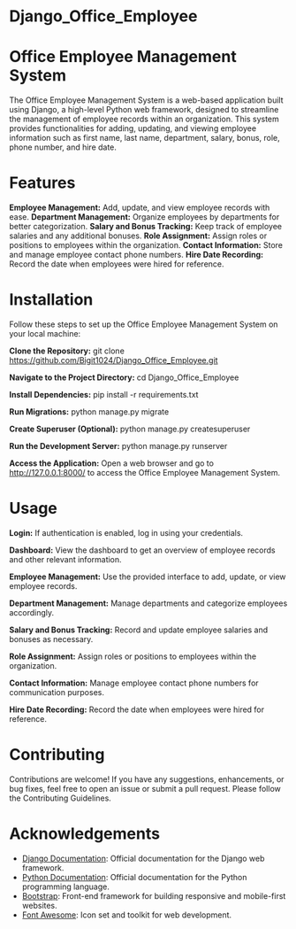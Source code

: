 # Django_Office_Employee

# Office Employee Management System

The Office Employee Management System is a web-based application built using Django, a high-level Python web framework, designed to streamline the management of employee records within an organization. This system provides functionalities for adding, updating, and viewing employee information such as first name, last name, department, salary, bonus, role, phone number, and hire date.

# Features
**Employee Management:** Add, update, and view employee records with ease.
**Department Management:** Organize employees by departments for better categorization.
**Salary and Bonus Tracking:** Keep track of employee salaries and any additional bonuses.
**Role Assignment:** Assign roles or positions to employees within the organization.
**Contact Information:** Store and manage employee contact phone numbers.
**Hire Date Recording:** Record the date when employees were hired for reference.

# Installation
Follow these steps to set up the Office Employee Management System on your local machine:

**Clone the Repository:**
    git clone https://github.com/Bigit1024/Django_Office_Employee.git
    
**Navigate to the Project Directory:**
    cd Django_Office_Employee
    
**Install Dependencies:**
    pip install -r requirements.txt
    
**Run Migrations:**
    python manage.py migrate
    
**Create Superuser (Optional):**
    python manage.py createsuperuser
    
**Run the Development Server:**
    python manage.py runserver
    
**Access the Application:**
    Open a web browser and go to http://127.0.0.1:8000/ to access the Office Employee Management System.

# Usage
  **Login:** If authentication is enabled, log in using your credentials.
  
  **Dashboard:** View the dashboard to get an overview of employee records and other relevant information.
  
  **Employee Management:** Use the provided interface to add, update, or view employee records.
  
  **Department Management:** Manage departments and categorize employees accordingly.
  
  **Salary and Bonus Tracking:** Record and update employee salaries and bonuses as necessary.
  
  **Role Assignment:** Assign roles or positions to employees within the organization.
  
  **Contact Information:** Manage employee contact phone numbers for communication purposes.
  
  **Hire Date Recording:** Record the date when employees were hired for reference.
# Contributing
  Contributions are welcome! If you have any suggestions, enhancements, or bug fixes, feel free to open an issue or submit a pull request. Please follow the Contributing Guidelines.
# Acknowledgements

- [Django Documentation](https://docs.djangoproject.com/en/stable/): Official documentation for the Django web framework.
- [Python Documentation](https://docs.python.org/3/): Official documentation for the Python programming language.
- [Bootstrap](https://getbootstrap.com/): Front-end framework for building responsive and mobile-first websites.
- [Font Awesome](https://fontawesome.com/): Icon set and toolkit for web development.
